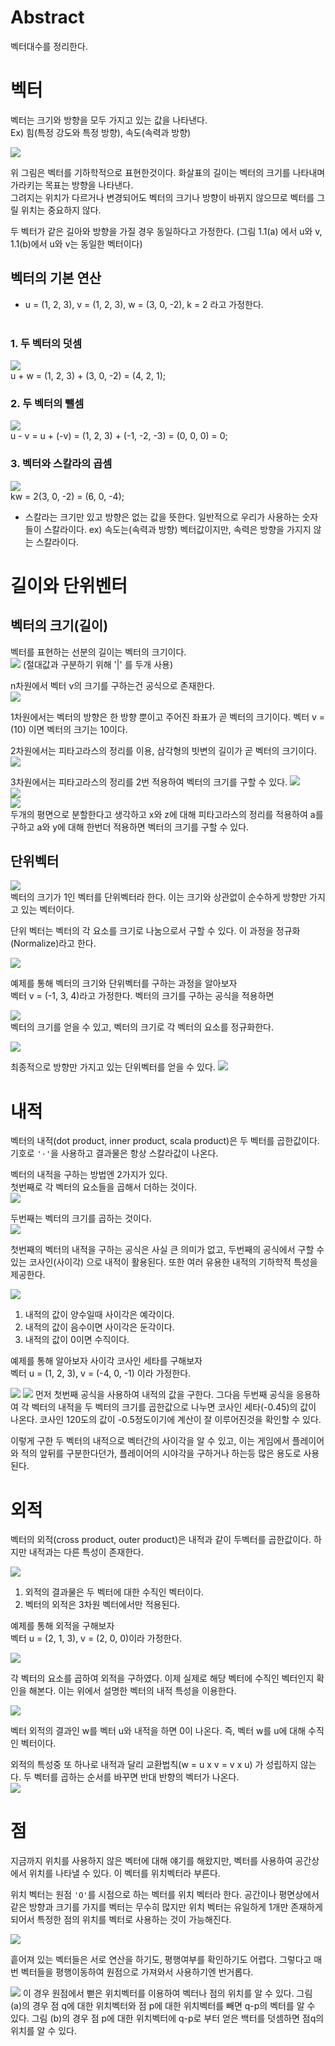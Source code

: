 # Abstract

벡터대수를 정리한다.

# 벡터

벡터는 크기와 방향을 모두 가지고 있는 값을 나타낸다.<br>
Ex) 힘(특정 강도와 특정 방향), 속도(속력과 방향)

![](./Images/vector1.png)

위 그림은 벡터를 기하학적으로 표현한것이다. 화살표의 길이는 벡터의 크기를 나타내며 가라키는 목표는 방향을 나타낸다.<br>
그려지는 위치가 다르거나 변경되어도 벡터의 크기나 방향이 바뀌지 않으므로 벡터를 그릴 위치는 중요하지 않다.<br>

두 벡터가 같은 길아와 방향을 가질 경우 동일하다고 가정한다. (그림 1.1(a) 에서 u와 v, 1.1(b)에서 u와 v는 동일한 벡터이다)


## 벡터의 기본 연산

+ u = (1, 2, 3), v = (1, 2, 3), w = (3, 0, -2), k = 2 라고 가정한다.<br><br>

### 1. 두 벡터의 덧셈 <br>
![](./Images/vector_add.png) <br>
u + w = (1, 2, 3) + (3, 0, -2) = (4, 2, 1);

### 2. 두 벡터의 뺄셈 <br>
![](./Images/vector_sub.png) <br>
u - v = u + (-v) = (1, 2, 3) + (-1, -2, -3) = (0, 0, 0) = 0;

### 3. 벡터와 스칼라의 곱셈 <br>
![](./Images/scalar_mul.png) <br>
kw = 2(3, 0, -2) = (6, 0, -4);

+ 스칼라는 크기만 있고 방향은 없는 값을 뜻한다. 일반적으로 우리가 사용하는 숫자들이 스칼라이다. ex) 속도는(속력과 방향) 벡터값이지만, 속력은 방향을 가지지 않는 스칼라이다.

# 길이와 단위벤터

## 벡터의 크기(길이)

벡터를 표현하는 선분의 길이는 벡터의 크기이다. <br>
![](./Images/vector_mag.png) (절대값과 구분하기 위해 '|' 를 두개 사용)<br>

n차원에서 벡터 v의 크기를 구하는건 공식으로 존재한다. <br>
![](./Images/vector_mag_formula.png) <br>

1차원에서는 벡터의 방향은 한 방향 뿐이고 주어진 좌표가 곧 벡터의 크기이다.
벡터 v = (10) 이면 벡터의 크기는 10이다.

2차원에서는 피타고라스의 정리를 이용, 삼각형의 빗변의 길이가 곧 벡터의 크기이다.<br>
![](./Images/vec2_mag.png)

3차원에서는 피타고라스의 정리를 2번 적용하여 벡터의 크기를 구할 수 있다.
![](./Images/vec3_mag.png) <br>
![](./Images/vec3_mag_2.png) <br>
![](./Images/vec3_mag_1.png) <br>
두개의 평면으로 분할한다고 생각하고 x와 z에 대해 피타고라스의 정리를 적용하여 a를 구하고 a와 y에 대해 한번더 적용하면 벡터의 크기를 구할 수 있다.

## 단위벡터

![](./Images/unit_vec.png) <br>
벡터의 크기가 1인 벡터를 단위벡터라 한다. 이는 크기와 상관없이 순수하게 방향만 가지고 있는 벡터이다.

단위 벡터는 벡터의 각 요소를 크기로 나눔으로서 구할 수 있다. 이 과정을 정규화(Normalize)라고 한다.

![](./Images/unit_vec_formula.png) <br>

예제를 통해 벡터의 크기와 단위벡터를 구하는 과정을 알아보자 <br>
벡터 v = (-1, 3, 4)라고 가정한다. 벡터의 크기를 구하는 공식을 적용하면

![](./Images/ex_vec_mag.png) <br>
벡터의 크기를 얻을 수 있고, 벡터의 크기로 각 벡터의 요소를 정규화한다.

![](./Images/ex_unit_vec.png) <br>

최종적으로 방향만 가지고 있는 단위벡터를 얻을 수 있다.
![](./Images/ex_unit_vec_fin.png)

# 내적

벡터의 내적(dot product, inner product, scala product)은 두 벡터를 곱한값이다. 기호로 `'·'`을 사용하고 결과물은 항상 스칼라값이 나온다.

벡터의 내적을 구하는 방법엔 2가지가 있다.<br>
첫번째로 각 벡터의 요소들을 곱해서 더하는 것이다.<br>
![](./Images/vec_dot_product.png)

두번째는 벡터의 크기를 곱하는 것이다.<br>
![](./Images/vec_dot_product2.png)

첫번째의 벡터의 내적을 구하는 공식은 사실 큰 의미가 없고, 두번째의 공식에서 구할 수 있는 코사인(사이각) 으로 내적이 활용된다. 또한 여러 유용한 내적의 기하학적 특성을 제공한다.

![](./Images/dot_prod.png)

1. 내적의 값이 양수일때 사이각은 예각이다.
2. 내적의 값이 음수이면 사이각은 둔각이다.
3. 내적의 값이 0이면 수직이다.

예제를 통해 알아보자 사이각 코사인 세타를 구해보자<br>
벡터 u = (1, 2, 3), v = (-4, 0, -1) 이라 가정한다.

![](./Images/dot_prod2.png)
![](./Images/dot_prod3.png)
먼저 첫번째 공식을 사용하여 내적의 값을 구한다. 그다음 두번째 공식을 응용하여 각 벡터의 내적을 두 벡터의 크기를 곱한값으로 나누면 코사인 세타(-0.45)의 값이 나온다.
코사인 120도의 값이 -0.5정도이기에 계산이 잘 이루어진것을 확인할 수 있다.

이렇게 구한 두 벡터의 내적으로 벡터간의 사이각을 알 수 있고, 이는 게임에서 플레이어와 적의 앞뒤를 구분한다던가, 플레이어의 시야각을 구하거나 하는등 많은 용도로 사용 된다.

# 외적

벡터의 외적(cross product, outer product)은 내적과 같이 두벡터를 곱한값이다. 하지만 내적과는 다른 특성이 존재한다.

![](./Images/cross_prod.png)

1. 외적의 결과물은 두 벡터에 대한 수직인 벡터이다.
2. 벡터의 외적은 3차원 벡터에서만 적용된다.

예제를 통해 외적을 구해보자<br>
벡터 u = (2, 1, 3), v = (2, 0, 0)이라 가정한다.

![](./Images/cross_prod2.png)<br>

각 벡터의 요소를 곱하여 외적을 구하였다. 이제 실제로 해당 벡터에 수직인 벡터인지 확인을 해본다. 이는 위에서 설명한 벡터의 내적 특성을 이용한다.

![](./Images/cross_prod4.png) <br>

벡터 외적의 결과인 w를 벡터 u와 내적을 하면 0이 나온다. 즉, 벡터 w를 u에 대해 수직인 벡터이다. <br>

외적의 특성중 또 하나로 내적과 달리 교환법칙(w = u x v = v x u) 가 성립하지 않는다. 두 벡터를 곱하는 순서를 바꾸면 반대 반향의 벡터가 나온다. <br>
![](./Images/cross_prod3.png)

# 점

지금까지 위치를 사용하지 않은 벡터에 대해 얘기를 해왔지만, 벡터를 사용하여 공간상에서 위치를 나타낼 수 있다. 이 벡터를 위치벡터라 부른다.

위치 벡터는 원점 `'O'`를 시점으로 하는 벡터를 위치 벡터라 한다. 공간이나 평면상에서 같은 방향과 크기를 가지를 벡터는 무수히 많지만 위치 벡터는 유일하게 1개만 존재하게 되어서 특정한 점의 위치를 벡터로 사용하는 것이 가능해진다.

![](./Images/vec_pos.png)

흩어져 있는 벡터들은 서로 연산을 하기도, 평행여부를 확인하기도 어렵다. 그렇다고 매번 벡터들을 평행이동하여 원점으로 가져와서 사용하기엔 번거롭다.

![](./Images/vec_pos2.png)
이 경우 원점에서 뻗은 위치벡터를 이용하여 벡터나 점의 위치를 알 수 있다.
그림 (a)의 경우 점 q에 대한 위치벡터와 점 p에 대한 위치벡터를 빼면 q-p의 벡터를 알 수 있다. 그림 (b)의 경우 점 p에 대한 위치벡터에 q-p로 부터 얻은 백터를 덧셈하면 점q의 위치를 알 수 있다.